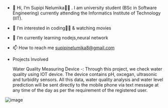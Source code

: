 - 👋 Hi, I’m Supipi Nelumika👩‍🦱 . I am  university student (BSc in Software 
Engineering) currently attending the Informatics Institute of Technology (IIT).

- 👀 I’m interested in coding👩‍💻 & watching movies

- 🌱 I’m currently learning nodejs,neural network

- 📫 How to reach me supipinelumika8@gmail.com

 
 - Projects Involved
 
    Water Quality Measuring Device -:
    Through this project, we check water quality using IOT device. The device contains pH, oxcegan, ultrasonic and turbidity sensors. All this data, water quality analysis and water level prediction will be sent directly to the mobile phone via text message at any time of the day as per the requirement of the registered user.
    
![image](https://user-images.githubusercontent.com/66358229/121805053-0d31d700-cc67-11eb-9162-419a1287ed80.png)



